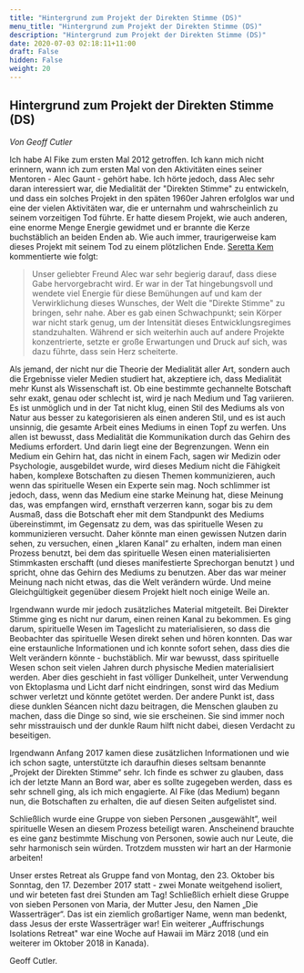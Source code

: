```yaml
---
title: "Hintergrund zum Projekt der Direkten Stimme (DS)"
menu_title: "Hintergrund zum Projekt der Direkten Stimme (DS)"
description: "Hintergrund zum Projekt der Direkten Stimme (DS)"
date: 2020-07-03 02:18:11+11:00
draft: False
hidden: False
weight: 20
---
```

## Hintergrund zum Projekt der Direkten Stimme (DS)

*Von Geoff Cutler*

Ich habe Al Fike zum ersten Mal 2012 getroffen. Ich kann mich nicht erinnern, wann ich zum ersten Mal von den Aktivitäten eines seiner Mentoren - Alec Gaunt - gehört habe. Ich hörte jedoch, dass Alec sehr daran interessiert war, die Medialität der "Direkten Stimme" zu entwickeln, und dass ein solches Projekt in den späten 1960er Jahren erfolglos war und eine der vielen Aktivitäten war, die er unternahm und wahrscheinlich zu seinem vorzeitigen Tod führte. Er hatte diesem Projekt, wie auch anderen, eine enorme Menge Energie gewidmet und er brannte die Kerze buchstäblich an beiden Enden ab. Wie auch immer, traurigerweise kam dieses Projekt mit seinem Tod zu einem plötzlichen Ende. [Seretta Kem](/aktuelle-botschaften/aktuelle-botschaften-in-reihenfolge-des-datums/aktuelle-botschaften-2018/antwort-auf-die-historischen-direkte-stimme-botschaften-af-seretta-kem-18-mai-2018/) kommentierte wie folgt:  

> Unser geliebter Freund Alec war sehr begierig darauf, dass diese Gabe hervorgebracht wird. Er war in der Tat hingebungsvoll und wendete viel Energie für diese Bemühungen auf und kam der Verwirklichung dieses Wunsches, der Welt die "Direkte Stimme" zu bringen, sehr nahe. Aber es gab einen Schwachpunkt; sein Körper war nicht stark genug, um der Intensität dieses Entwicklungsregimes standzuhalten. Während er sich weiterhin auch auf andere Projekte konzentrierte, setzte er große Erwartungen und Druck auf sich, was dazu führte, dass sein Herz scheiterte.

Als jemand, der nicht nur die Theorie der Medialität aller Art, sondern auch die Ergebnisse vieler Medien studiert hat, akzeptiere ich, dass Medialität mehr Kunst als Wissenschaft ist. Ob eine bestimmte gechannelte Botschaft sehr exakt, genau oder schlecht ist, wird je nach Medium und Tag variieren. Es ist unmöglich und in der Tat nicht klug, einen Stil des Mediums als von Natur aus besser zu kategorisieren als einen anderen Stil, und es ist auch unsinnig, die gesamte Arbeit eines Mediums in einen Topf zu werfen. Uns allen ist bewusst, dass Medialität die Kommunikation durch das Gehirn des Mediums erfordert. Und darin liegt eine der Begrenzungen. Wenn ein Medium ein Gehirn hat, das nicht in einem Fach, sagen wir Medizin oder Psychologie, ausgebildet wurde, wird dieses Medium nicht die Fähigkeit haben, komplexe Botschaften zu diesen Themen kommunizieren, auch wenn das spirituelle Wesen ein Experte sein mag. Noch schlimmer ist jedoch, dass, wenn das Medium eine starke Meinung hat, diese Meinung das, was empfangen wird, ernsthaft verzerren kann, sogar bis zu dem Ausmaß, dass die Botschaft eher mit dem Standpunkt des Mediums übereinstimmt, im Gegensatz zu dem, was das spirituelle Wesen zu kommunizieren versucht. Daher könnte man einen gewissen Nutzen darin sehen, zu versuchen, einen „klaren Kanal“ zu erhalten, indem man einen Prozess benutzt, bei dem das spirituelle Wesen einen materialisierten Stimmkasten erschafft (und dieses manifestierte Sprechorgan benutzt ) und spricht, ohne das Gehirn des Mediums zu benutzen. Aber das war meiner Meinung nach nicht etwas, das die Welt verändern würde. Und meine Gleichgültigkeit gegenüber diesem Projekt hielt noch einige Weile an.  

Irgendwann wurde mir jedoch zusätzliches Material mitgeteilt. Bei Direkter Stimme ging es nicht nur darum, einen reinen Kanal zu bekommen. Es ging darum, spirituelle Wesen im Tageslicht zu materialisieren, so dass die Beobachter das spirituelle Wesen direkt sehen und hören konnten. Das war eine erstaunliche Informationen und ich konnte sofort sehen, dass dies die Welt verändern könnte - buchstäblich. Mir war bewusst, dass spirituelle Wesen schon seit vielen Jahren durch physische Medien materialisiert werden. Aber dies geschieht in fast völliger Dunkelheit, unter Verwendung von Ektoplasma und Licht darf nicht eindringen, sonst wird das Medium schwer verletzt und könnte getötet werden. Der andere Punkt ist, dass diese dunklen Séancen nicht dazu beitragen, die Menschen glauben zu machen, dass die Dinge so sind, wie sie erscheinen. Sie sind immer noch sehr misstrauisch und der dunkle Raum hilft nicht dabei, diesen Verdacht zu beseitigen.

Irgendwann Anfang 2017 kamen diese zusätzlichen Informationen und wie ich schon sagte, unterstützte ich daraufhin dieses seltsam benannte „Projekt der Direkten Stimme“ sehr. Ich finde es schwer zu glauben, dass ich der letzte Mann an Bord war, aber es sollte zugegeben werden, dass es sehr schnell ging, als ich mich engagierte. Al Fike (das Medium) begann nun, die Botschaften zu erhalten, die auf diesen Seiten aufgelistet sind.

Schließlich wurde eine Gruppe von sieben Personen „ausgewählt”, weil spirituelle Wesen an diesem Prozess beteiligt waren. Anscheinend brauchte es eine ganz bestimmte Mischung von Personen, sowie auch nur Leute, die sehr harmonisch sein würden. Trotzdem mussten wir hart an der Harmonie arbeiten!

Unser erstes Retreat als Gruppe fand von Montag, den 23. Oktober bis Sonntag, den 17. Dezember 2017 statt - zwei Monate weitgehend isoliert, und wir beteten fast drei Stunden am Tag! Schließlich erhielt diese Gruppe von sieben Personen von Maria, der Mutter Jesu, den Namen „Die Wasserträger“. Das ist ein ziemlich großartiger Name, wenn man bedenkt, dass Jesus der erste Wasserträger war! Ein weiterer „Auffrischungs Isolations Retreat" war eine Woche auf Hawaii im März 2018 (und ein weiterer im Oktober 2018 in Kanada).

Geoff Cutler.
